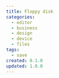 ```yaml
---
title: Floppy disk
categories:
  - editor
  - business
  - design
  - device
  - files
tags:
  - save
created: 0.1.0
updated: 1.0.0
---
```

